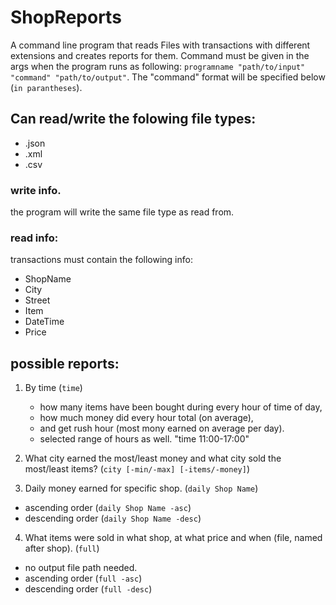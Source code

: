 # ShopReports
A command line program that reads Files with transactions with different extensions and creates reports for them. Command must be given in the args when the program runs as following:
`programname "path/to/input" "command" "path/to/output"`. The "command" format will be specified below (`in parantheses`).

## Can read/write the folowing file types:
- .json
- .xml
- .csv

### write info.
the program will write the same file type as read from.

### read info:
transactions must contain the following info:
- ShopName
- City
- Street
- Item
- DateTime
- Price

## possible reports:
1) By time (`time`)
    - how many items have been bought during every hour of time of day,
    - how much money did every hour total (on average), 
    - and get rush hour (most mony earned on average per day).
    - selected range of hours as well. "time 11:00-17:00"

2) What city earned the most/least money and what city sold the most/least items? (`city [-min/-max] [-items/-money]`)

3) Daily money earned for specific shop. (`daily Shop Name`)
 - ascending order (`daily Shop Name -asc`)
 - descending order (`daily Shop Name -desc`)

4) What items were sold in what shop, at what price and when (file, named after shop).  (`full`)
 - no output file path needed.
 - ascending order (`full -asc`)
 - descending order (`full -desc`)

